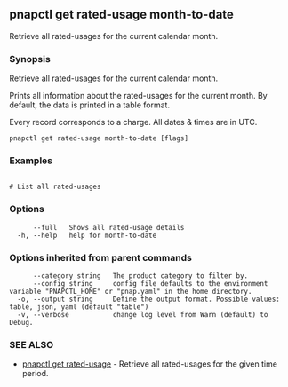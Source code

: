 ## pnapctl get rated-usage month-to-date

Retrieve all rated-usages for the current calendar month.

### Synopsis

Retrieve all rated-usages for the current calendar month.
	
Prints all information about the rated-usages for the current month.
By default, the data is printed in a table format.

Every record corresponds to a charge. All dates & times are in UTC.

```
pnapctl get rated-usage month-to-date [flags]
```

### Examples

```

# List all rated-usages	

```

### Options

```
      --full   Shows all rated-usage details
  -h, --help   help for month-to-date
```

### Options inherited from parent commands

```
      --category string   The product category to filter by.
      --config string     config file defaults to the environment variable "PNAPCTL_HOME" or "pnap.yaml" in the home directory.
  -o, --output string     Define the output format. Possible values: table, json, yaml (default "table")
  -v, --verbose           change log level from Warn (default) to Debug.
```

### SEE ALSO

* [pnapctl get rated-usage](pnapctl_get_rated-usage.md)	 - Retrieve all rated-usages for the given time period.


